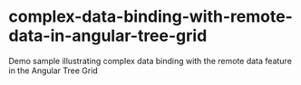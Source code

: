 # complex-data-binding-with-remote-data-in-angular-tree-grid
Demo sample illustrating complex data binding with the remote data feature in the Angular Tree Grid
